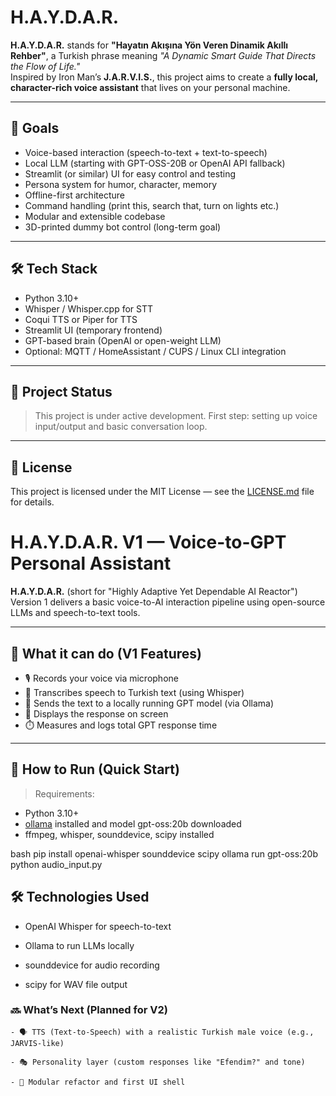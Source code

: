 # H.A.Y.D.A.R.

**H.A.Y.D.A.R.** stands for **"Hayatın Akışına Yön Veren Dinamik Akıllı Rehber"**, a Turkish phrase meaning _"A Dynamic Smart Guide That Directs the Flow of Life."_  
Inspired by Iron Man’s **J.A.R.V.I.S.**, this project aims to create a **fully local, character-rich voice assistant** that lives on your personal machine.

---

## 🎯 Goals

- Voice-based interaction (speech-to-text + text-to-speech)
- Local LLM (starting with GPT-OSS-20B or OpenAI API fallback)
- Streamlit (or similar) UI for easy control and testing
- Persona system for humor, character, memory
- Offline-first architecture
- Command handling (print this, search that, turn on lights etc.)
- Modular and extensible codebase
- 3D-printed dummy bot control (long-term goal)

---

## 🛠️ Tech Stack

- Python 3.10+
- Whisper / Whisper.cpp for STT
- Coqui TTS or Piper for TTS
- Streamlit UI (temporary frontend)
- GPT-based brain (OpenAI or open-weight LLM)
- Optional: MQTT / HomeAssistant / CUPS / Linux CLI integration

---

## 🚧 Project Status

> This project is under active development. First step: setting up voice input/output and basic conversation loop.

---

## 📄 License

This project is licensed under the MIT License — see the [LICENSE.md](./LICENSE.md) file for details.


# H.A.Y.D.A.R. V1 — Voice-to-GPT Personal Assistant

**H.A.Y.D.A.R.** (short for "Highly Adaptive Yet Dependable AI Reactor")  
Version 1 delivers a basic voice-to-AI interaction pipeline using open-source LLMs and speech-to-text tools.

---

## 🧠 What it can do (V1 Features)

- 🎙️ Records your voice via microphone
- 📝 Transcribes speech to Turkish text (using Whisper)
- 🤖 Sends the text to a locally running GPT model (via Ollama)
- 💬 Displays the response on screen
- ⏱️ Measures and logs total GPT response time

---

## 📂 How to Run (Quick Start)

> Requirements:
- Python 3.10+
- [ollama](https://ollama.com/) installed and model gpt-oss:20b downloaded
- ffmpeg, whisper, sounddevice, scipy installed

bash
pip install openai-whisper sounddevice scipy
ollama run gpt-oss:20b
python audio_input.py



## 🛠️ Technologies Used

- OpenAI Whisper for speech-to-text

- Ollama to run LLMs locally

- sounddevice for audio recording

- scipy for WAV file output

### 🔜 What’s Next (Planned for V2)

    - 🗣️ TTS (Text-to-Speech) with a realistic Turkish male voice (e.g., JARVIS-like)

    - 🎭 Personality layer (custom responses like "Efendim?" and tone)

    - 🧱 Modular refactor and first UI shell
